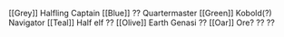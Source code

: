 [[Grey]] Halfling Captain
[[Blue]] ?? Quartermaster
[[Green]] Kobold(?) Navigator
[[Teal]] Half elf ??
[[Olive]] Earth Genasi ??
[[Oar]] Ore? ?? ??

